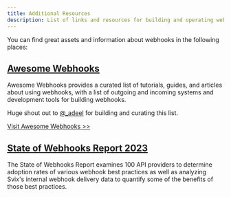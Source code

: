 ```yaml
---
title: Additional Resources
description: List of links and resources for building and operating webhook providers and consumers
---
```


You can find great assets and information about webhooks in the following places:

## [Awesome Webhooks](https://github.com/realadeel/awesome-webhooks)

Awesome Webhooks provides a curated list of tutorials, guides, and articles about using webhooks, with a list of outgoing and incoming systems and development tools for building webhooks.

Huge shout out to [@_adeel](https://twitter.com/_adeel) for building and curating this list.

[Visit Awesome Webhooks >>](https://github.com/realadeel/awesome-webhooks)

## [State of Webhooks Report 2023](https://www.svix.com/blog/state-of-webhooks-2023.pdf)

The State of Webhooks Report examines 100 API providers to determine adoption rates of various webhook best practices as well as analyzing Svix's internal webhook delivery data
to quantify some of the benefits of those best practices.